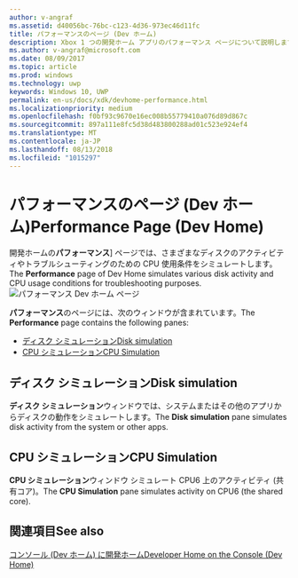 ```yaml
---
author: v-angraf
ms.assetid: d40056bc-76bc-c123-4d36-973ec46d11fc
title: パフォーマンスのページ (Dev ホーム)
description: Xbox 1 つの開発ホーム アプリのパフォーマンス ページについて説明します。
ms.author: v-angraf@microsoft.com
ms.date: 08/09/2017
ms.topic: article
ms.prod: windows
ms.technology: uwp
keywords: Windows 10, UWP
permalink: en-us/docs/xdk/devhome-performance.html
ms.localizationpriority: medium
ms.openlocfilehash: f0bf93c9670e16ec008b55779410a076d89d867c
ms.sourcegitcommit: 897a111e8fc5d38d483800288ad01c523e924ef4
ms.translationtype: MT
ms.contentlocale: ja-JP
ms.lasthandoff: 08/13/2018
ms.locfileid: "1015297"
---
```

# <a name="performance-page-dev-home"></a><span data-ttu-id="622d9-104">パフォーマンスのページ (Dev ホーム)</span><span class="sxs-lookup"><span data-stu-id="622d9-104">Performance Page (Dev Home)</span></span>
   
  
<span data-ttu-id="622d9-105">開発ホームの**パフォーマンス**] ページでは、さまざまなディスクのアクティビティやトラブルシューティングのための CPU 使用条件をシミュレートします。</span><span class="sxs-lookup"><span data-stu-id="622d9-105">The **Performance** page of Dev Home simulates various disk activity and CPU usage conditions for troubleshooting purposes.</span></span>   
 ![パフォーマンス Dev ホーム ページ](images/devhome_performance.png)   
  
<span data-ttu-id="622d9-107">**パフォーマンス**のページには、次のウィンドウが含まれています。</span><span class="sxs-lookup"><span data-stu-id="622d9-107">The **Performance** page contains the following panes:</span></span>   
 
   *  [<span data-ttu-id="622d9-108">ディスク シミュレーション</span><span class="sxs-lookup"><span data-stu-id="622d9-108">Disk simulation</span></span>](#ID4EEB)  
   *  [<span data-ttu-id="622d9-109">CPU シミュレーション</span><span class="sxs-lookup"><span data-stu-id="622d9-109">CPU Simulation</span></span>](#ID4EOB)  

 
<a id="ID4EEB"></a>

   

## <a name="disk-simulation"></a><span data-ttu-id="622d9-110">ディスク シミュレーション</span><span class="sxs-lookup"><span data-stu-id="622d9-110">Disk simulation</span></span>  
   
  
<span data-ttu-id="622d9-111">**ディスク シミュレーション**ウィンドウでは、システムまたはその他のアプリからディスクの動作をシミュレートします。</span><span class="sxs-lookup"><span data-stu-id="622d9-111">The **Disk simulation** pane simulates disk activity from the system or other apps.</span></span>   
  
<a id="ID4EOB"></a>

   

## <a name="cpu-simulation"></a><span data-ttu-id="622d9-112">CPU シミュレーション</span><span class="sxs-lookup"><span data-stu-id="622d9-112">CPU Simulation</span></span>  
   
  
<span data-ttu-id="622d9-113">**CPU シミュレーション**ウィンドウ シミュレート CPU6 上のアクティビティ (共有コア)。</span><span class="sxs-lookup"><span data-stu-id="622d9-113">The **CPU Simulation** pane simulates activity on CPU6 (the shared core).</span></span>   
  
<a id="ID4EYB"></a>

   

## <a name="see-also"></a><span data-ttu-id="622d9-114">関連項目</span><span class="sxs-lookup"><span data-stu-id="622d9-114">See also</span></span>  
 [<span data-ttu-id="622d9-115">コンソール (Dev ホーム) に開発ホーム</span><span class="sxs-lookup"><span data-stu-id="622d9-115">Developer Home on the Console (Dev Home)</span></span>](dev-home.md)

  